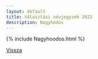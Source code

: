 ```yaml
---
layout: default
title: Választási névjegyzék 2022
description: Nagyhódos
---
```


{% include Nagyhoodos.html %}

[Vissza](./)